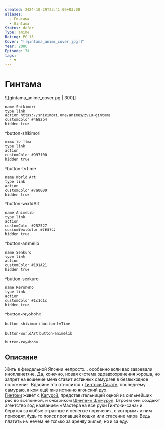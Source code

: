 ```yaml
---
created: 2024-10-29T23:41:09+03:00
aliases:
  - Гинтама
  - Gintama
Status: defer
Type: anime
Rating: PG-13
Cover: "[[gintama_anime_cover.jpg]]"
Year: 2006
Episode: 70
tags:
  - ❤
---
```


# Гинтама

![[gintama_anime_cover.jpg | 300]]

```button
name Shikimori
type link
action https://shikimori.one/animes/z918-gintama
customColor #4682b4
hidden true
```
^button-shikimori

```button
name TV Time
type link
action 
customColor #997f00
hidden true
```
^button-tvTime

```button
name World Art
type link
action 
customColor #7a0000
hidden true
```
^button-worldArt

```button
name AnimeLib
type link
action 
customColor #252527
customTextColor #7E57C2
hidden true
```
^button-animelib

```button
name Senkuro
type link
action 
customColor #191A21
hidden true
```
^button-senkuro

```button
name ReYohoho
type link
action 
customColor #1c1c1c
hidden true
```
^button-reyohoho



`button-shikimori` `button-tvTime`

`button-worldArt` `button-animelib`

`button-reyohoho`

## Описание

Жить в феодальной Японии непросто... особенно если вас завоевали инопланетяне. Да, конечно, новая система здравоохранения хороша, но запрет на ношение меча ставит истинных самураев в безвыходное положение. Вдвойне это относится к [Гинтоки Сакате](https://shikimori.one/characters/672-gintoki-sakata), последнему самураю, в ком ещё жив истинно японский дух.  
[Гинтоки](https://shikimori.one/characters/672-gintoki-sakata) живёт с [Кагурой](https://shikimori.one/characters/674-kagura), представительницей одной из сильнейших рас во вселенной, и очкариком [Шинпачи Шимурой](https://shikimori.one/characters/673-shinpachi-shimura). Втроём они создают агентство под названием «Мастера на все руки Гинтоки-сана» и берутся за любые странные и нелепые поручения, с которыми к ним приходят, будь то поиск пропавшей кошки или спасение мира. Ведь платить им нечем не только за аренду жилья, но и за еду.
